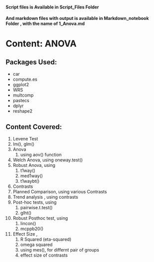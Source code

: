 ####  Script files is Available in Script_Files Folder
####  And markdown files with output is available in Markdown_notebook Folder , with the name of 1_Anova.md
Content: ANOVA  
================

## **Packages Used:**

  - car
  - compute.es
  - ggplot2
  - WRS
  - multcomp
  - pastecs
  - dplyr
  - reshape2

## **Content Covered:**

1.  Levene Test
2.  lm(), glm()
3.  Anova
    1.  using aov() function
4.  Welch Anova, using oneway.test()
5.  Robust Anova, using
    1.  t1way()
    2.  med1way()
    3.  t1waybt()
6.  Contrasts
7.  Planned Comparison, using various Contrasts
8.  Trend analysis , using contrasts
9.  Post-hoc tests, using
    1.  pairwise.t.test()
    2.  glht()
10. Robust Posthoc test, using
    1.  lincon()
    2.  mcppb20()
11. Effect Size ,
    1.  R Squared (eta-squared)
    2.  omega squared
    3.  using mes(), for differnt pair of groups
    4.  effect size of contrasts
